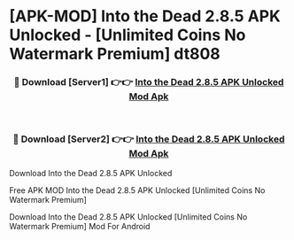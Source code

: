 # [APK-MOD] Into the Dead 2.8.5 APK Unlocked - [Unlimited Coins No Watermark Premium] dt808



<div align="center">
<h3>🔴 Download [Server1] 👉👉 <a href="https://momento.my/?title=Into_the_Dead_2.8.5_APK_Unlocked">Into the Dead 2.8.5 APK Unlocked Mod Apk</a></h3><br>

<h3>🔴 Download [Server2] 👉👉 <a href="https://momento.my/?title=Into_the_Dead_2.8.5_APK_Unlocked">Into the Dead 2.8.5 APK Unlocked Mod Apk</a></h3>
</div>



Download Into the Dead 2.8.5 APK Unlocked 

Free APK MOD Into the Dead 2.8.5 APK Unlocked [Unlimited Coins No Watermark Premium]

Download Into the Dead 2.8.5 APK Unlocked [Unlimited Coins No Watermark Premium] Mod For Android
